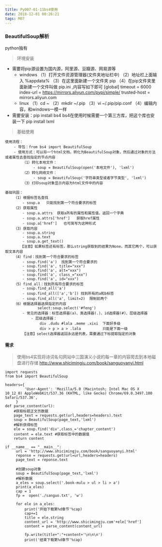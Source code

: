 ```yaml
---
title: Py007-01-11bs4使用
date: 2018-12-01 00:26:21
tags: M07
---
```


### BeautifulSoup解析

python独有

> 环境安装

- 需要将pip源设置为国内源，阿里源、豆瓣源、网易源等
   - windows
    （1）打开文件资源管理器(文件夹地址栏中)
    （2）地址栏上面输入 %appdata%
    （3）在这里面新建一个文件夹  pip
    （4）在pip文件夹里面新建一个文件叫做  pip.ini ,内容写如下即可
        [global]
        timeout = 6000
        index-url = https://mirrors.aliyun.com/pypi/simple/
        trusted-host = mirrors.aliyun.com
   - linux
    （1）cd ~
    （2）mkdir ~/.pip
    （3）vi ~/.pip/pip.conf
    （4）编辑内容，和windows一模一样
- 需要安装：pip install bs4
     bs4在使用时候需要一个第三方库，把这个库也安装一下
     pip install lxml

> 基础使用

```
使用流程：       
    - 导包：from bs4 import BeautifulSoup
    - 使用方式：可以将一个html文档，转化为BeautifulSoup对象，然后通过对象的方法或者属性去查找指定的节点内容
        （1）转化本地文件：
             - soup = BeautifulSoup(open('本地文件'), 'lxml')
        （2）转化网络文件：
             - soup = BeautifulSoup('字符串类型或者字节类型', 'lxml')
        （3）打印soup对象显示内容为html文件中的内容

基础巩固：
    （1）根据标签名查找
        - soup.a   只能找到第一个符合要求的标签
    （2）获取属性
        - soup.a.attrs  获取a所有的属性和属性值，返回一个字典
        - soup.a.attrs['href']   获取href属性
        - soup.a['href']   也可简写为这种形式
    （3）获取内容
        - soup.a.string
        - soup.a.text
        - soup.a.get_text()
       【注意】如果标签还有标签，那么string获取到的结果为None，而其它两个，可以获取文本内容
    （4）find：找到第一个符合要求的标签
        - soup.find('a')  找到第一个符合要求的
        - soup.find('a', title="xxx")
        - soup.find('a', alt="xxx")
        - soup.find('a', class_="xxx")
        - soup.find('a', id="xxx")
    （5）find_all：找到所有符合要求的标签
        - soup.find_all('a')
        - soup.find_all(['a','b']) 找到所有的a和b标签
        - soup.find_all('a', limit=2)  限制前两个
    （6）根据选择器选择指定的内容
               select:soup.select('#feng')
        - 常见的选择器：标签选择器(a)、类选择器(.)、id选择器(#)、层级选择器
            - 层级选择器：
                div .dudu #lala .meme .xixi  下面好多级
                div > p > a > .lala          只能是下面一级
        【注意】select选择器返回永远是列表，需要通过下标提取指定的对象
```

#### 需求

> 使用bs4实现将诗词名句网站中三国演义小说的每一章的内容爬去到本地磁盘进行存储   http://www.shicimingju.com/book/sanguoyanyi.html

```
import requests
from bs4 import BeautifulSoup

headers={
         'User-Agent': 'Mozilla/5.0 (Macintosh; Intel Mac OS X 10_12_0) AppleWebKit/537.36 (KHTML, like Gecko) Chrome/69.0.3497.100 Safari/537.36',
     }
def parse_content(url):
    #获取标题正文页数据
    page_text = requests.get(url,headers=headers).text
    soup = BeautifulSoup(page_text,'lxml')
    #解析获得标签
    ele = soup.find('div',class_='chapter_content')
    content = ele.text #获取标签中的数据值
    return content

if __name__ == "__main__":
     url = 'http://www.shicimingju.com/book/sanguoyanyi.html'
     reponse = requests.get(url=url,headers=headers)
     page_text = reponse.text

     #创建soup对象
     soup = BeautifulSoup(page_text,'lxml')
     #解析数据
     a_eles = soup.select('.book-mulu > ul > li > a')
     print(a_eles)
     cap = 1
     fp =  open('./sanguo.txt', 'w')

     for ele in a_eles:
         print('开始下载第%d章节'%cap)
         cap+=1
         title = ele.string
         content_url = 'http://www.shicimingju.com'+ele['href']
         content = parse_content(content_url)

         fp.write(title+":"+content+'\n\n\n')
         print('结束下载第%d章节'%cap)
```
